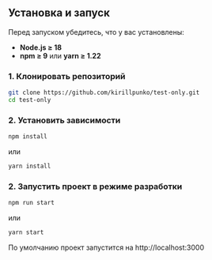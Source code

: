 ## Установка и запуск

Перед запуском убедитесь, что у вас установлены:

- **Node.js ≥ 18**
- **npm ≥ 9** или **yarn ≥ 1.22**

### 1. Клонировать репозиторий
```bash
git clone https://github.com/kirillpunko/test-only.git
cd test-only
```

### 2. Установить зависимости
```bash
npm install
```
или
```bash
yarn install
```
### 2. Запустить проект в режиме разработки
```bash
npm run start
```
или
```bash
yarn start
```

По умолчанию проект запустится на http://localhost:3000